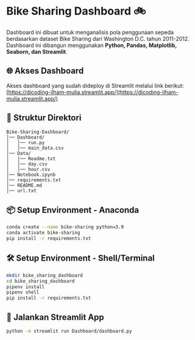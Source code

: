# Bike Sharing Dashboard 🚲

Dashboard ini dibuat untuk menganalisis pola penggunaan sepeda berdasarkan dataset Bike Sharing dari Washington D.C. tahun 2011-2012. Dashboard ini dibangun menggunakan **Python, Pandas, Matplotlib, Seaborn, dan Streamlit**.

## 🌐 Akses Dashboard
Akses dashboard yang sudah dideploy di Streamlit melalui link berikut:
[https://dicoding-ilham-mulia.streamlit.app/](https://dicoding-ilham-mulia.streamlit.app/)

## 📂 Struktur Direktori
```
Bike-Sharing-Dashboard/
│── Dashboard/
│   │── run.py
│   │── main_data.csv
│── Data/
│   │── Readme.txt
│   │── day.csv
│   │── hour.csv
│── Notebook.ipynb
│── requirements.txt
│── README.md
│── url.txt
```

## 📦 Setup Environment - Anaconda
```bash
conda create --name bike-sharing python=3.9
conda activate bike-sharing
pip install -r requirements.txt
```

## 🛠️ Setup Environment - Shell/Terminal
```bash
mkdir bike_sharing_dashboard
cd bike_sharing_dashboard
pipenv install
pipenv shell
pip install -r requirements.txt
```

## 🚀 Jalankan Streamlit App
```bash
python -m streamlit run Dashboard/dashboard.py
```
